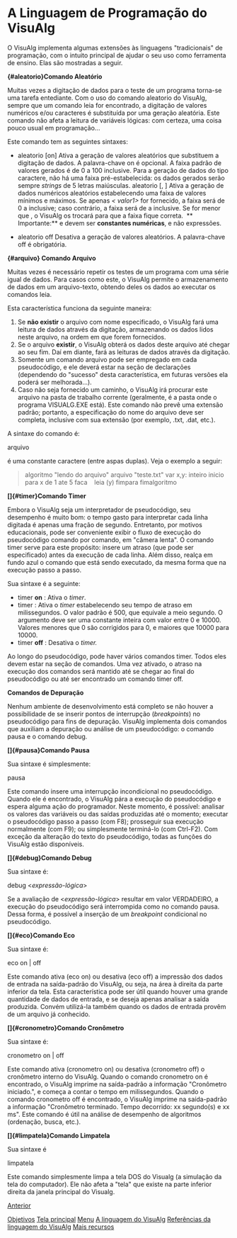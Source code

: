 # A Linguagem de Programação do VisuAlg

O VisuAlg implementa algumas extensões às linguagens "tradicionais" de programação, com o intuito principal de ajudar o seu uso como ferramenta de ensino. Elas são mostradas a seguir.

**[](linguagem5.htm.md#aleatorio){#aleatorio}Comando Aleatório**

Muitas vezes a digitação de dados para o teste de um programa torna-se uma tarefa entediante. Com o uso do comando aleatorio do VisuAlg, sempre que um comando leia for encontrado, a digitação de valores numéricos e/ou caracteres é substituída por uma geração aleatória. Este comando não afeta a leitura de variáveis lógicas: com certeza, uma coisa pouco usual em programação... 

Este comando tem as seguintes sintaxes:

- aleatorio [on] Ativa a geração de valores aleatórios que substituem a digitação de dados. A palavra-chave on é opcional. A faixa padrão de valores gerados é de 0 a 100 inclusive. Para a geração de dados do tipo caractere, não há uma faixa pré-estabelecida: os dados gerados serão sempre *strings* de 5 letras maiúsculas.
  aleatorio *<valor1>* [, *<valor2>* ]   Ativa a geração de dados numéricos aleatórios estabelecendo uma faixa de valores mínimos e máximos. Se apenas *< valor1>* for fornecido, a faixa será de 0 a *<valor1>* inclusive; caso contrário, a faixa será de *<valor1>* a *<valor2>* inclusive. Se *<valor2>* for menor que *<valor1>*, o VisuAlg os trocará para que a faixa fique correta.  **
Importante:** *<valor1>* e *<valor2>* devem ser **constantes numéricas**, e não expressões.

- aleatorio off Desativa a geração de valores aleatórios. A palavra-chave off é obrigatória.

**[](linguagem5.htm.md#arquivo){#arquivo} Comando Arquivo**

Muitas vezes é necessário repetir os testes de um programa com uma série igual de dados. Para casos como este, o VisuAlg permite o armazenamento de dados em um arquivo-texto, obtendo deles os dados ao executar os comandos leia. 

Esta característica funciona da seguinte maneira:
1) Se **não existir** o arquivo com nome especificado, o VisuAlg fará uma leitura de dados através da digitação, armazenando os dados lidos neste arquivo, na ordem em que forem fornecidos.
2) Se o arquivo **existir**, o VisuAlg obterá os dados deste arquivo até chegar ao seu fim. Daí em diante, fará as leituras de dados através da digitação.
3) Somente um comando arquivo pode ser empregado em cada pseudocódigo, e ele deverá estar na seção de declarações (dependendo do "sucesso" desta característica, em futuras versões ela poderá ser melhorada...).
4) Caso não seja fornecido um caminho, o VisuAlg irá procurar este arquivo na pasta de trabalho corrente (geralmente, é a pasta onde o programa VISUALG.EXE está). Este comando não prevê uma extensão padrão; portanto, a especificação do nome do arquivo deve ser completa, inclusive com sua extensão (por exemplo, .txt, .dat, etc.).

A sintaxe do comando é:

arquivo *<nome-de-arquivo>*

*<nome-de-arquivo>* é uma constante caractere (entre aspas duplas). Veja o exemplo a seguir:

> algoritmo "lendo do arquivo"
> arquivo "teste.txt"
> var x,y: inteiro
> inicio
> para x de 1 ate 5 faca
>    leia (y)
> fimpara
> fimalgoritmo

**[]{#timer}Comando Timer**

Embora o VisuAlg seja um interpretador de pseudocódigo, seu desempenho é muito bom: o tempo gasto para interpretar cada linha digitada é apenas uma fração de segundo. Entretanto, por motivos educacionais, pode ser conveniente exibir o fluxo de execução do pseudocódigo comando por comando, em "câmera lenta". O comando timer serve para este propósito: insere um atraso (que pode ser especificado) antes da execução de cada linha. Além disso, realça em fundo azul o comando que está sendo executado, da mesma forma que na execução passo a passo.

Sua sintaxe é a seguinte:

- timer **on** : Ativa o *timer*.
- timer *<tempo-de-atraso>* : Ativa o *timer* estabelecendo seu tempo de atraso em milissegundos. O valor padrão é 500, que equivale a meio segundo. O argumento *<tempo-de-atraso>* deve ser uma constante inteira com valor entre 0 e 10000. Valores menores que 0 são corrigidos para 0, e maiores que 10000 para 10000.
- timer **off** : Desativa o *timer.*

Ao longo do pseudocódigo, pode haver vários comandos timer. Todos eles devem estar na seção de comandos. Uma vez ativado, o atraso na execução dos comandos será mantido até se chegar ao final do pseudocódigo ou até ser encontrado um comando timer off.

**Comandos de Depuração**

Nenhum ambiente de desenvolvimento está completo se não houver a possibilidade de se inserir pontos de interrupção (*breakpoints*) no pseudocódigo para fins de depuração. VisuAlg implementa dois comandos que auxiliam a depuração ou análise de um pseudocódigo: o comando pausa e o comando debug.

**[]{#pausa}Comando Pausa**

Sua sintaxe é simplesmente:

pausa

Este comando insere uma interrupção incondicional no pseudocódigo. Quando ele é encontrado, o VisuAlg pára a execução do pseudocódigo e espera alguma ação do programador. Neste momento, é possível: analisar os valores das variáveis ou das saídas produzidas até o momento; executar o pseudocódigo passo a passo (com F8); prosseguir sua execução normalmente (com F9); ou simplesmente terminá-lo (com Ctrl-F2). Com exceção da alteração do texto do pseudocódigo, todas as funções do VisuAlg estão disponíveis.

**[]{#debug}Comando Debug**

Sua sintaxe é:

debug <*expressão-lógica*>

Se a avaliação de <*expressão-lógica*> resultar em valor VERDADEIRO, a execução do pseudocódigo será interrompida como no comando pausa. Dessa forma, é possível a inserção de um *breakpoint* condicional no pseudocódigo.

**[]{#eco}Comando Eco**

Sua sintaxe é: 

eco on | off  

Este comando ativa (eco on) ou desativa (eco off) a impressão dos dados de entrada na saída-padrão do VisuAlg, ou seja, na área à direita da parte inferior da tela. Esta característica pode ser útil quando houver uma grande quantidade de dados de entrada, e se deseja apenas analisar a saída produzida. Convém utilizá-la também quando os dados de entrada provêm de um arquivo já conhecido.

**[]{#cronometro}Comando Cronômetro**

Sua sintaxe é:

cronometro on | off  

Este comando ativa (cronometro on) ou desativa (cronometro off) o cronômetro interno do VisuAlg. Quando o comando cronometro on é encontrado, o VisuAlg imprime na saída-padrão a informação "Cronômetro iniciado.", e começa a contar o tempo em milissegundos. Quando o comando cronometro off é encontrado, o VisuAlg imprime na saída-padrão a informação "Cronômetro terminado. Tempo decorrido: xx segundo(s) e xx ms". Este comando é útil na análise de desempenho de algoritmos (ordenação, busca, etc.). 

**[]{#limpatela}Comando Limpatela**

Sua sintaxe é

limpatela

Este comando simplesmente limpa a tela DOS do Visualg (a simulação da tela do computador). Ele não afeta a "tela" que existe na parte inferior direita da janela principal do Visualg.

[Anterior](linguagem4.htm.md)

[Objetivos](objetivos.htm.md)
[Tela principal](telaprin.htm.md)
[Menu](menu.htm.md)
[A linguagem do VisuAlg](linguagem.htm.md)
[Referências da linguagem do VisuAlg](refer.htm.md)
[Mais recursos](autocomp.htm.md)
